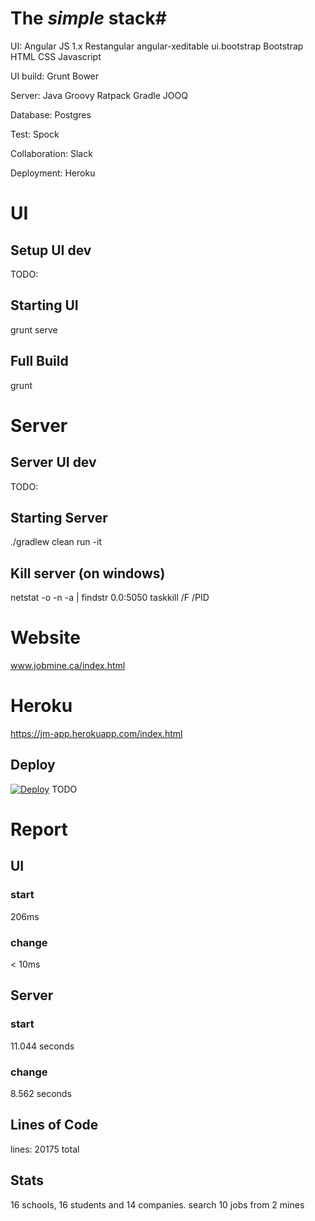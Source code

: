 # The *simple* stack#

UI:
Angular JS 1.x
Restangular
angular-xeditable
ui.bootstrap
Bootstrap
HTML
CSS
Javascript

UI build:
Grunt
Bower

Server:
Java
Groovy
Ratpack
Gradle
JOOQ

Database:
Postgres

Test:
Spock

Collaboration:
Slack

Deployment:
Heroku

# UI #

## Setup UI dev ##
TODO:

## Starting UI ##
grunt serve

## Full Build ##
grunt

# Server #

## Server UI dev ##

TODO:

## Starting Server ##
./gradlew clean run -it

## Kill server (on windows) ##
netstat -o -n -a | findstr 0.0:5050
taskkill /F /PID <pid>

# Website #
www.jobmine.ca/index.html

# Heroku #

https://jm-app.herokuapp.com/index.html

## Deploy ##
[![Deploy](https://www.herokucdn.com/deploy/button.svg)](https://heroku.com/deploy)
TODO

# Report #

## UI ##

### start ###
206ms
### change ###
< 10ms

## Server ##
### start ###
11.044 seconds
### change ###
8.562 seconds

## Lines of Code ##
lines: 20175 total

## Stats ##
16 schools, 16 students and 14 companies. search 10 jobs from 2 mines

